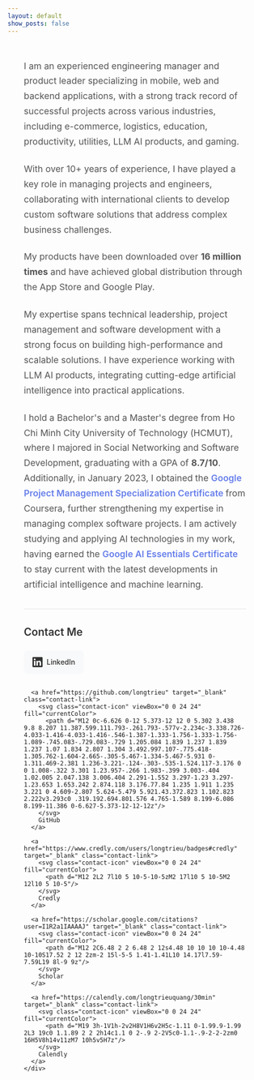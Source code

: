 ```yaml
---
layout: default
show_posts: false
---
```


<div class="page-container">
  <div class="content-section">
    <p>
      I am an experienced engineering manager and product leader specializing in mobile, web and backend applications,
      with a strong track record of successful projects across various industries, including e-commerce, logistics,
      education, productivity, utilities, LLM AI products, and gaming.
    </p>
    <p>
      With over 10+ years of experience, I have played a key role in managing projects and engineers,
      collaborating with international clients to develop custom software solutions that address complex business challenges.
    </p>
    <p>
      My products have been downloaded over <strong>16 million times</strong> and have achieved global distribution
      through the App Store and Google Play.
    </p>
    <p>
      My expertise spans technical leadership, project management and software development with a strong focus on
      building high-performance and scalable solutions. I have experience working with LLM AI products,
      integrating cutting-edge artificial intelligence into practical applications.
    </p>
    <p>
      I hold a Bachelor's and a Master's degree from Ho Chi Minh City University of Technology (HCMUT),
      where I majored in Social Networking and Software Development, graduating with a GPA of <strong>8.7/10</strong>.
      Additionally, in January 2023, I obtained the
      <a href="https://www.coursera.org/account/accomplishments/professional-cert/HDJJKBXEVBD8" target="_blank">
        Google Project Management Specialization Certificate
      </a> from Coursera, further strengthening my expertise in managing complex software projects.
      I am actively studying and applying AI technologies in my work, having earned the
      <a href="https://www.coursera.org/account/accomplishments/professional-cert/8M3F6KBIJHG9" target="_blank">
        Google AI Essentials Certificate
      </a> to stay current with the latest developments in artificial intelligence and machine learning.
    </p>
  </div>

  <div class="contact-section">
    <h4>Contact Me</h4>
    <div class="contact-links">
      <a href="https://www.linkedin.com/in/longtrieuquang/" target="_blank" class="contact-link">
        <svg class="contact-icon" viewBox="0 0 24 24" fill="currentColor">
          <path d="M20.447 20.452h-3.554v-5.569c0-1.328-.027-3.037-1.852-3.037-1.853 0-2.136 1.445-2.136 2.939v5.667H9.351V9h3.414v1.561h.046c.477-.9 1.637-1.85 3.37-1.85 3.601 0 4.267 2.37 4.267 5.455v6.286zM5.337 7.433c-1.144 0-2.063-.926-2.063-2.065 0-1.138.92-2.063 2.063-2.063 1.14 0 2.064.925 2.064 2.063 0 1.139-.925 2.065-2.064 2.065zm1.782 13.019H3.555V9h3.564v11.452zM22.225 0H1.771C.792 0 0 .774 0 1.729v20.542C0 23.227.792 24 1.771 24h20.451C23.2 24 24 23.227 24 22.271V1.729C24 .774 23.2 0 22.222 0h.003z"/>
        </svg>
        LinkedIn
      </a>

      <a href="https://github.com/longtrieu" target="_blank" class="contact-link">
        <svg class="contact-icon" viewBox="0 0 24 24" fill="currentColor">
          <path d="M12 0c-6.626 0-12 5.373-12 12 0 5.302 3.438 9.8 8.207 11.387.599.111.793-.261.793-.577v-2.234c-3.338.726-4.033-1.416-4.033-1.416-.546-1.387-1.333-1.756-1.333-1.756-1.089-.745.083-.729.083-.729 1.205.084 1.839 1.237 1.839 1.237 1.07 1.834 2.807 1.304 3.492.997.107-.775.418-1.305.762-1.604-2.665-.305-5.467-1.334-5.467-5.931 0-1.311.469-2.381 1.236-3.221-.124-.303-.535-1.524.117-3.176 0 0 1.008-.322 3.301 1.23.957-.266 1.983-.399 3.003-.404 1.02.005 2.047.138 3.006.404 2.291-1.552 3.297-1.23 3.297-1.23.653 1.653.242 2.874.118 3.176.77.84 1.235 1.911 1.235 3.221 0 4.609-2.807 5.624-5.479 5.921.43.372.823 1.102.823 2.222v3.293c0 .319.192.694.801.576 4.765-1.589 8.199-6.086 8.199-11.386 0-6.627-5.373-12-12-12z"/>
        </svg>
        GitHub
      </a>

      <a href="https://www.credly.com/users/longtrieu/badges#credly" target="_blank" class="contact-link">
        <svg class="contact-icon" viewBox="0 0 24 24" fill="currentColor">
          <path d="M12 2L2 7l10 5 10-5-10-5zM2 17l10 5 10-5M2 12l10 5 10-5"/>
        </svg>
        Credly
      </a>

      <a href="https://scholar.google.com/citations?user=I1R2a1IAAAAJ" target="_blank" class="contact-link">
        <svg class="contact-icon" viewBox="0 0 24 24" fill="currentColor">
          <path d="M12 2C6.48 2 2 6.48 2 12s4.48 10 10 10 10-4.48 10-10S17.52 2 12 2zm-2 15l-5-5 1.41-1.41L10 14.17l7.59-7.59L19 8l-9 9z"/>
        </svg>
        Scholar
      </a>

      <a href="https://calendly.com/longtrieuquang/30min" target="_blank" class="contact-link">
        <svg class="contact-icon" viewBox="0 0 24 24" fill="currentColor">
          <path d="M19 3h-1V1h-2v2H8V1H6v2H5c-1.11 0-1.99.9-1.99 2L3 19c0 1.1.89 2 2 2h14c1.1 0 2-.9 2-2V5c0-1.1-.9-2-2-2zm0 16H5V8h14v11zM7 10h5v5H7z"/>
        </svg>
        Calendly
      </a>
    </div>
  </div>
</div>

<style>
.page-container {
  max-width: 800px;
  margin: 0 auto;
  padding: 2rem;
  font-family: -apple-system, BlinkMacSystemFont, 'Segoe UI', Roboto, sans-serif;
}

.content-section p {
  margin: 0 0 1.5rem 0;
  color: #555;
  line-height: 1.7;
  font-size: 1.1rem;
}

.content-section p:last-child {
  margin-bottom: 2rem;
}

.content-section a {
  color: #667eea;
  text-decoration: none;
  font-weight: 600;
  transition: color 0.3s ease;
}

.content-section a:hover {
  color: #764ba2;
  text-decoration: underline;
}

.contact-section {
  border-top: 2px solid #f0f0f0;
  padding-top: 2rem;
}

.contact-section h4 {
  color: #333;
  margin: 0 0 1.5rem 0;
  font-size: 1.3rem;
  font-weight: 600;
}

.contact-links {
  display: flex;
  flex-wrap: wrap;
  gap: 1rem;
}

.contact-link {
  display: flex;
  align-items: center;
  gap: 0.5rem;
  padding: 0.75rem 1rem;
  background: #f8f9fa;
  border-radius: 8px;
  text-decoration: none;
  color: #333;
  font-weight: 500;
  transition: all 0.3s ease;
  border: 1px solid transparent;
}

.contact-link:hover {
  background: #667eea;
  color: white;
  transform: translateY(-2px);
  box-shadow: 0 4px 12px rgba(102, 126, 234, 0.3);
}

.contact-icon {
  width: 20px;
  height: 20px;
  flex-shrink: 0;
}

@media (max-width: 768px) {
  .page-container {
    padding: 1rem;
  }

  .contact-links {
    flex-direction: column;
    gap: 0.75rem;
  }

  .contact-link {
    padding: 1rem;
  }
}
</style>
